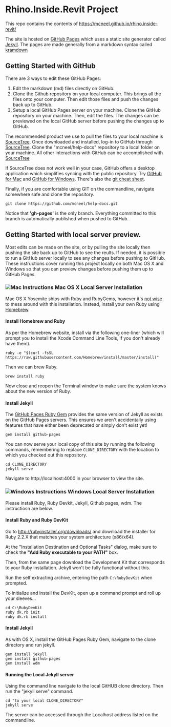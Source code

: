 # Rhino.Inside.Revit Project

This repo contains the contents of https://mcneel.github.io/rhino.inside-revit/

The site is hosted on [GitHub Pages](https://pages.github.com/) which uses a static site generator called [Jekyll](http://jekyllrb.com/).  The pages are made generally from a markdown syntax called [kramdown](http://kramdown.gettalong.org/syntax.html)

## Getting Started with GitHub

There are 3 ways to edit these GitHub Pages:

 1. Edit the markdown (md) files directly on GitHub.
 1. Clone the Github repository on your local computer. This brings all the files onto your computer.  Then edit those files and push the changes back up to GitHub.
 1. Setup a local GitHub Pages server on your machine. Clone the GitHub repository on your machine.  Then, edit the files. The changes can be previewed on the local GitHub server before pushing the changes up to GitHub.

The recommended product we use to pull the files to your local machine is [SourceTree](https://www.sourcetreeapp.com/).  Once downloaded and installed, log-in to GitHub through [SourceTree](https://www.sourcetreeapp.com/).  Clone the "mcneel/help-docs" repository to a local folder on your machine.  All other interactions with GitHub can be accomplished with [SourceTree](https://www.sourcetreeapp.com/)

If SourceTree does not work well in your case, GitHub offers a desktop application which simplifies syncing with the public repository.  Try [GitHub for Mac](https://mac.github.com/) and [GitHub for Windows](https://windows.github.com/). There's also the [git cheat sheet](https://training.github.com/kit/downloads/github-git-cheat-sheet.pdf).

Finally, if you are comfortable using GIT on the commandline, navigate somewhere safe and clone the repository.

```
git clone https://github.com/mcneel/help-docs.git
```

Notice that **'gh-pages'** is the only branch. Everything committed to this branch is automatically published when pushed to GitHub.

## Getting Started with local server preview.

Most edits can be made on the site, or by pulling the site locally then pushing the site back up to GitHub to see the reults.  If needed, it is possible to run a GitHub server locally to see any changes before pushing to GitHub. These instructions cover running this project locally on both Mac OS X and Windows so that you can preview changes before pushing them up to GitHub Pages.



### ![Mac Instructions](https://github.com/mcneel/help-docs/blob/gh-pages/images/mac_logo_small.png) Mac OS X Local Server Installation

Mac OS X Yosemite ships with Ruby and RubyGems, however it's [not wise](https://github.com/mcneel/help-docs/pull/2#issuecomment-112601698) to mess around with this installation. Instead, install your own Ruby using [Homebrew](http://brew.sh).

#### Install Homebrew and Ruby

As per the Homebrew website, install via the following one-liner (which will prompt you to install the Xcode Command Line Tools, if you don't already have them).

```
ruby -e "$(curl -fsSL https://raw.githubusercontent.com/Homebrew/install/master/install)"
```

Then we can brew Ruby.

```
brew install ruby
```

Now close and reopen the Terminal window to make sure the system knows about the new version of Ruby.

#### Install Jekyll

The [GitHub Pages Ruby Gem](https://github.com/github/pages-gem) provides the same version of Jekyll as exists on the GitHub Pages servers. This ensures we aren't accidentally using features that have either been deprecated or simply don't exist yet!

```
gem install github-pages
```

You can now serve your local copy of this site by running the following commands, remembering to replace `CLONE_DIRECTORY` with the location to which you checked out this repository.

```
cd CLONE_DIRECTORY
jekyll serve
```

Navigate to http://localhost:4000 in your browser to view the site.

### ![Windows Instructions](https://github.com/mcneel/help-docs/blob/gh-pages/images/win_logo_small.png) Windows Local Server Installation

Please install  Ruby, Ruby Devkit, Jekyll, Github pages, wdm.  The instructiosn are below.

#### Install Ruby and Ruby DevKit

Go to http://rubyinstaller.org/downloads/ and download the installer for Ruby 2.2.X that matches your system architecture (x86/x64).

At the "Installation Destination and Optional Tasks" dialog, make sure to check the **"Add Ruby executable to your PATH"** box.

Then, from the same page download the Development Kit that corresponds to your Ruby installation. Jekyll won't be fully functional without this.

Run the self extracting archive, entering the path `C:\RubyDevKit` when prompted.

To initialize and install the DevKit, open up a command prompt and roll up your sleeves...

```
cd C:\RubyDevKit
ruby dk.rb init
ruby dk.rb install
```

#### Install Jekyll

As with OS X, install the GitHub Pages Ruby Gem, navigate to the clone directory and run jekyll.

```
gem install jekyll
gem install github-pages
gem install wdm
```

#### Running the Local Jekyll server

Using the command line navigate to the local GitHUB clone directory.  Then run the "jekyll serve" command.

```
cd "to your local CLONE_DIRECTORY"
jekyll serve
```
The server can be accessed through the Localhost address listed on the commandline.
